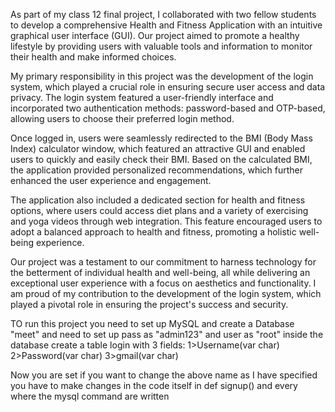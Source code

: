 As part of my class 12 final project, I collaborated with two fellow students to develop a comprehensive Health and Fitness Application with an intuitive graphical user interface (GUI). Our project aimed to promote a healthy lifestyle by providing users with valuable tools and information to monitor their health and make informed choices.

My primary responsibility in this project was the development of the login system, which played a crucial role in ensuring secure user access and data privacy. The login system featured a user-friendly interface and incorporated two authentication methods: password-based and OTP-based, allowing users to choose their preferred login method.

Once logged in, users were seamlessly redirected to the BMI (Body Mass Index) calculator window, which featured an attractive GUI and enabled users to quickly and easily check their BMI. Based on the calculated BMI, the application provided personalized recommendations, which further enhanced the user experience and engagement.

The application also included a dedicated section for health and fitness options, where users could access diet plans and a variety of exercising and yoga videos through web integration. This feature encouraged users to adopt a balanced approach to health and fitness, promoting a holistic well-being experience.

Our project was a testament to our commitment to harness technology for the betterment of individual health and well-being, all while delivering an exceptional user experience with a focus on aesthetics and functionality. I am proud of my contribution to the development of the login system, which played a pivotal role in ensuring the project's success and security.

TO run this project you need to set up MySQL and create a Database "meet" and need to set up pass as "admin123" and user as "root" inside the database create a table login with 3 fields:
1>Username(var char)
2>Password(var char)
3>gmail(var char)

Now you are set if you want to change the above name as I have specified you have to make changes in the code itself in def signup() and every where the mysql command are written

